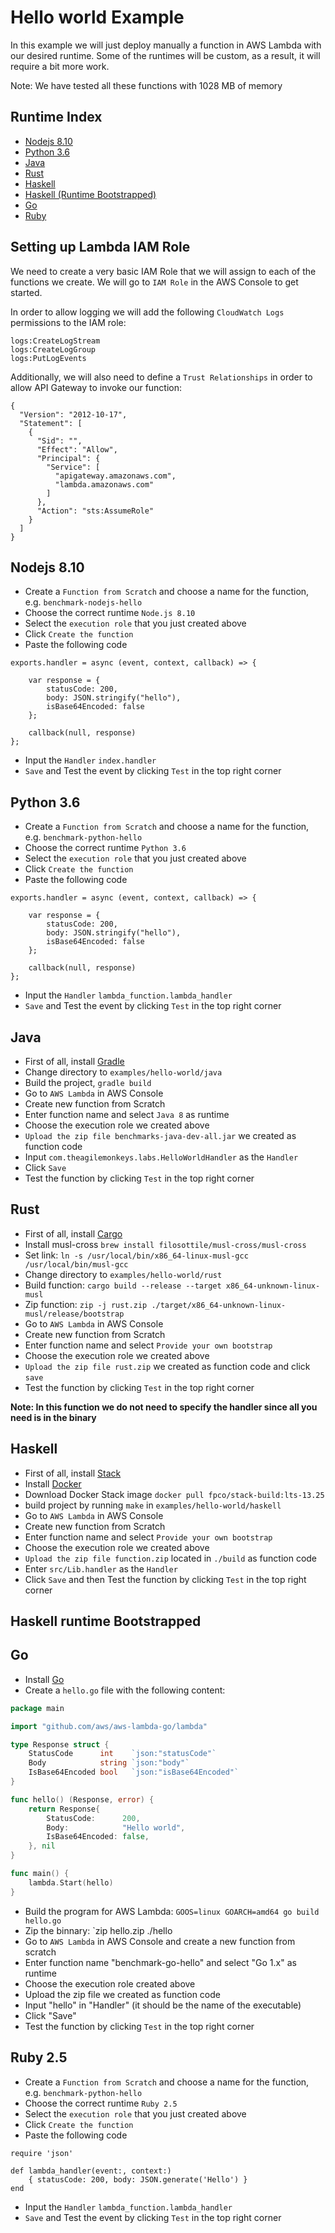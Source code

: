 # Hello world Example
In this example we will just deploy manually a function in AWS Lambda with our desired runtime. Some of the runtimes will be custom, as a result, it will require a bit more work.

Note: We have tested all these functions with 1028 MB of memory

## Runtime Index
- [Nodejs 8.10](#nodejs-810)
- [Python 3.6](#python-36)
- [Java](#java)
- [Rust](#rust)
- [Haskell](#Haskell)
- [Haskell (Runtime Bootstrapped)](#Haskell-runtime-Bootstrapped)
- [Go](#go)
- [Ruby](#ruby-25)

## Setting up Lambda IAM Role

We need to create a very basic IAM Role that we will assign to each of the functions we create. We will go to `IAM Role` in the AWS Console to get started.

In order to allow logging we will add the following `CloudWatch Logs` permissions to the IAM role:
```
logs:CreateLogStream
logs:CreateLogGroup
logs:PutLogEvents
```

Additionally, we will also need to define a `Trust Relationships` in order to allow API Gateway to invoke our function:
```
{
  "Version": "2012-10-17",
  "Statement": [
    {
      "Sid": "",
      "Effect": "Allow",
      "Principal": {
        "Service": [
          "apigateway.amazonaws.com",
          "lambda.amazonaws.com"
        ]
      },
      "Action": "sts:AssumeRole"
    }
  ]
}
```

## Nodejs 8.10
- Create a `Function from Scratch` and choose a name for the function, e.g. `benchmark-nodejs-hello`
- Choose the correct runtime `Node.js 8.10`
- Select the `execution role` that you just created above
- Click `Create the function`
- Paste the following code
```
exports.handler = async (event, context, callback) => {

    var response = {
        statusCode: 200,
        body: JSON.stringify("hello"),
        isBase64Encoded: false
    };
    
    callback(null, response)
};

```
- Input the `Handler`
`index.handler`
- `Save` and Test the event by clicking `Test` in the top right corner

## Python 3.6
- Create a `Function from Scratch` and choose a name for the function, e.g. `benchmark-python-hello`
- Choose the correct runtime `Python 3.6`
- Select the `execution role` that you just created above
- Click `Create the function`
- Paste the following code

```
exports.handler = async (event, context, callback) => {

    var response = {
        statusCode: 200,
        body: JSON.stringify("hello"),
        isBase64Encoded: false
    };
    
    callback(null, response)
};
```

- Input the `Handler`
`lambda_function.lambda_handler`
- `Save` and Test the event by clicking `Test` in the top right corner

## Java
- First of all, install [Gradle](https://gradle.org/install/)
- Change directory to `examples/hello-world/java`
- Build the project, `gradle build`
- Go to `AWS Lambda` in AWS Console
- Create new function from Scratch
- Enter function name and select `Java 8` as runtime
- Choose the execution role we created above
- `Upload the zip file benchmarks-java-dev-all.jar` we created as function code
- Input `com.theagilemonkeys.labs.HelloWorldHandler` as the `Handler`
- Click `Save`
- Test the function by clicking `Test` in the top right corner

## Rust
- First of all, install [Cargo](https://doc.rust-lang.org/cargo/getting-started/installation.html)
- Install musl-cross `brew install filosottile/musl-cross/musl-cross`
- Set link: `ln -s /usr/local/bin/x86_64-linux-musl-gcc /usr/local/bin/musl-gcc`
- Change directory to `examples/hello-world/rust`
- Build function: `cargo build --release --target x86_64-unknown-linux-musl`
- Zip function: `zip -j rust.zip ./target/x86_64-unknown-linux-musl/release/bootstrap`
- Go to `AWS Lambda` in AWS Console
- Create new function from Scratch
- Enter function name and select `Provide your own bootstrap`
- Choose the execution role we created above
- `Upload the zip file rust.zip` we created as function code and click `save`
- Test the function by clicking `Test` in the top right corner

**Note: In this function we do not need to specify the handler since all you need is in the binary**

## Haskell
- First of all, install [Stack](https://docs.haskellstack.org/en/stable/README/)
- Install [Docker](https://docs.docker.com/docker-for-mac/install/)
- Download Docker Stack image `docker pull fpco/stack-build:lts-13.25`
- build project by running `make` in `examples/hello-world/haskell`
- Go to `AWS Lambda` in AWS Console
- Create new function from Scratch
- Enter function name and select `Provide your own bootstrap`
- Choose the execution role we created above
- `Upload the zip file function.zip` located in `./build` as function code
- Enter `src/Lib.handler` as the `Handler`
- Click `Save` and then Test the function by clicking `Test` in the top right corner

## Haskell runtime Bootstrapped

## Go
- Install [Go](https://golang.org/dl/)
- Create a `hello.go` file with the following content:
```go
package main

import "github.com/aws/aws-lambda-go/lambda"

type Response struct {
	StatusCode      int    `json:"statusCode"`
	Body            string `json:"body"`
	IsBase64Encoded bool   `json:"isBase64Encoded"`
}

func hello() (Response, error) {
	return Response{
		StatusCode:      200,
		Body:            "Hello world",
		IsBase64Encoded: false,
	}, nil
}

func main() {
	lambda.Start(hello)
}
```
- Build the program for AWS Lambda: `GOOS=linux GOARCH=amd64 go build hello.go`
- Zip the binnary: `zip hello.zip ./hello
- Go to `AWS Lambda` in AWS Console and create a new function from scratch
- Enter function name "benchmark-go-hello" and select "Go 1.x" as runtime
- Choose the execution role created above
- Upload the zip file we created as function code
- Input "hello" in "Handler" (it should be the name of the executable)
- Click "Save"
- Test the function by clicking `Test` in the top right corner

## Ruby 2.5
- Create a `Function from Scratch` and choose a name for the function, e.g. `benchmark-python-hello`
- Choose the correct runtime `Ruby 2.5`
- Select the `execution role` that you just created above
- Click `Create the function`
- Paste the following code

```
require 'json'

def lambda_handler(event:, context:)
    { statusCode: 200, body: JSON.generate('Hello') }
end
```

- Input the `Handler`
`lambda_function.lambda_handler`
- `Save` and Test the event by clicking `Test` in the top right corner